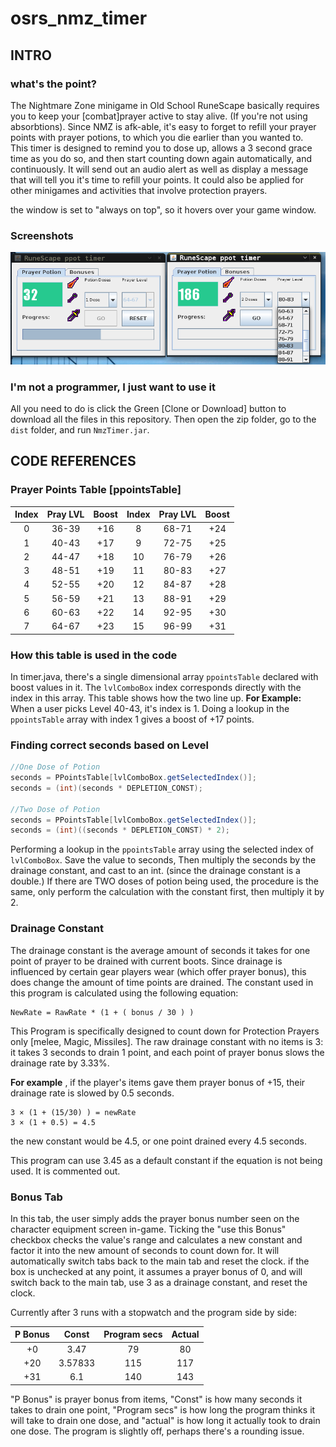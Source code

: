 # osrs_nmz_timer

## INTRO

### what's the point?
The Nightmare Zone minigame in Old School RuneScape basically requires you to keep your [combat]prayer active to stay alive. (If you're not using absorbtions).  Since NMZ is afk-able, it's easy to forget to refill your prayer points with prayer potions, to which you die earlier than you wanted to.  
This timer is designed to remind you to dose up, allows a 3 second grace time as you do so, and then start counting down again automatically, and continuously.  It will send out an audio alert as well as display a message that will tell you it's time to refill your points.  It could also be applied for other minigames and activities that involve protection prayers.

the window is set to "always on top", so it hovers over your game window.

### Screenshots

![alt tag](https://github.com/reprise5/osrs_nmz_timer/blob/master/Screenshot.png)

### I'm not a programmer, I just want to use it

All you need to do is click the Green [Clone or Download] button to download all the files in this repository.  Then open the zip folder, go to the `dist` folder, and run `NmzTimer.jar`.

## CODE REFERENCES

### Prayer Points Table  [ppointsTable]

| Index | Pray LVL| Boost | Index | Pray LVL| Boost |
| :---: |:-------:| :---: | :---: | :-----: | :---: |
| 0     | 36-39   | +16   | 8     | 68-71   | +24   |
| 1     | 40-43   | +17   | 9     | 72-75   | +25   |
| 2     | 44-47   | +18   | 10    | 76-79   | +26   |
| 3     | 48-51   | +19   | 11    | 80-83   | +27   |
| 4     | 52-55   | +20   | 12    | 84-87   | +28   |
| 5     | 56-59   | +21   | 13    | 88-91   | +29   |
| 6     | 60-63   | +22   | 14    | 92-95   | +30   |
| 7     | 64-67   | +23   | 15    | 96-99   | +31   |

### How this table is used in the code
In timer.java, there's a single dimensional array `ppointsTable` declared with boost values in it.  The `lvlComboBox` index corresponds directly with the index in this array.  This table shows how the two line up.  **For Example:** When a user picks Level 40-43, it's index is 1.  Doing a lookup in the `ppointsTable` array with index 1 gives a boost of +17 points.

### Finding correct seconds based on Level
```java
//One Dose of Potion
seconds = PPointsTable[lvlComboBox.getSelectedIndex()];
seconds = (int)(seconds * DEPLETION_CONST);

//Two Dose of Potion
seconds = PPointsTable[lvlComboBox.getSelectedIndex()];
seconds = (int)((seconds * DEPLETION_CONST) * 2);
```
Performing a lookup in the `ppointsTable` array using the selected index of `lvlComboBox`.  Save the value to seconds,
Then multiply the seconds by the drainage constant, and cast to an int. (since the drainage constant is a double.) If there are TWO doses of potion being used, the procedure is the same, only perform the calculation with the constant first,
then multiply it by 2.

### Drainage Constant

The drainage constant is the average amount of seconds it takes for one point of prayer to be drained with current boots.  Since drainage is influenced by certain gear players wear (which offer prayer bonus), this does change the amount of time points are drained.  The constant used in this program is calculated using the following equation:

```
NewRate = RawRate * (1 + ( bonus / 30 ) )
```
This Program is specifically designed to count down for Protection Prayers only [melee, Magic, Missiles].  The raw drainage constant with no items is 3: it takes 3 seconds to drain 1 point, and each point of prayer bonus slows the drainage rate by 3.33%.

**For example** , if the player's items gave them prayer bonus of +15, their drainage rate is slowed by 0.5 seconds. 

```
3 × (1 + (15/30) ) = newRate
3 × (1 + 0.5) = 4.5
```
the new constant would be 4.5, or one point drained every 4.5 seconds.

This program can use 3.45 as a default constant if the equation is not being used.  It is commented out.

### Bonus Tab
In this tab, the user simply adds the prayer bonus number seen on the character equipment screen in-game. Ticking the "use this Bonus" checkbox checks the value's range and calculates a new constant and factor it into the new amount of seconds to count down for.  It will automatically switch tabs back to the main tab and reset the clock. if the box is unchecked at any point, it assumes a prayer bonus of 0, and will switch back to the main tab, use 3 as a drainage constant, and reset the clock.

Currently after 3 runs with a stopwatch and the program side by side:

| P Bonus | Const | Program secs | Actual | 
| :-----: |:-----:| :----------: | :----: |
| +0      |3.47   | 79           | 80     |
| +20     |3.57833| 115          | 117    |
| +31     |6.1    | 140          | 143    |

"P Bonus" is prayer bonus from items, "Const" is how many seconds it takes to drain one point, "Program secs" is how long the program thinks it will take to drain one dose, and "actual" is how long it actually took to drain one dose. The program is slightly off, perhaps there's a rounding issue.


